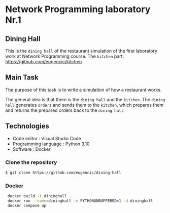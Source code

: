 # Network Programming laboratory Nr.1

## Dining Hall

This is the `dining hall` of the restaurant simulation of the first laboratory work at Network Programming course.
The `kitchen` part: https://github.com/eugencic/kitchen

## Main Task

The purpose of this task is to write a simulation of how a restaurant works.
    
The general idea is that there is the `dining hall` and the `kitchen`.
The `dining hall` generates `orders` and sends them to the `kitchen`, which prepares them and returns the prepared orders back to the `dining hall`.

## Technologies

* Code editor : Visual Studio Code
* Programming language : Python 3.10
* Software : Docker

### Clone the repository
```bash
$ git clone https://github.com/eugencic/dining-hall
```

### Docker  
```bash
 docker build -t dininghall .
 docker run --name=dininghall -e PYTHONUNBUFFERED=1 -d dininghall
 docker compose up
```